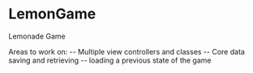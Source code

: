 # LemonGame
Lemonade Game

Areas to work on:
-- Multiple view controllers and classes 
-- Core data saving and retrieving 
-- loading a previous state of the game 
